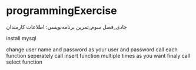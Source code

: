 # programmingExercise
جادی_فصل سوم_تمرین برنامه‌نویسی: اطلاعات کارمندان

install mysql

change user name and password as your user and password 
call each function seperately 
call insert function multiple times as you want 
finaly call select function
